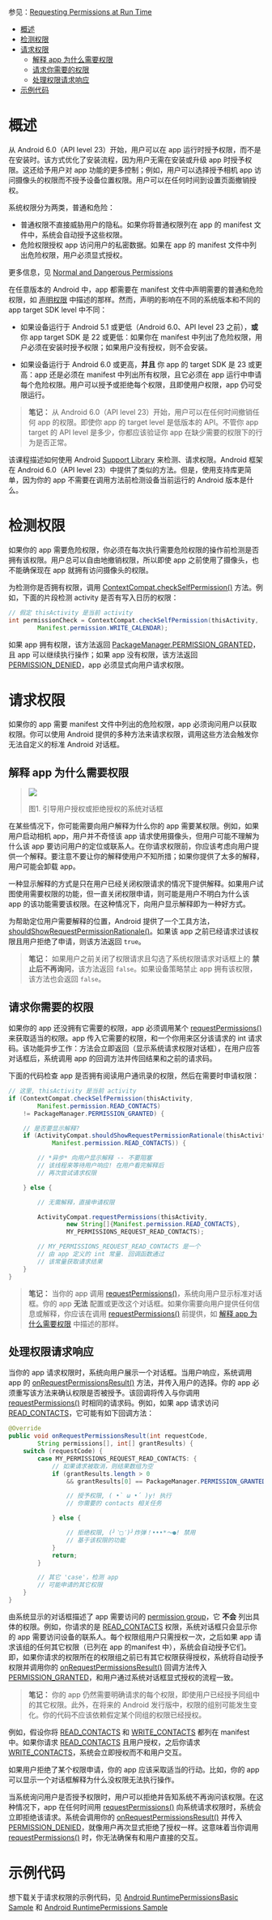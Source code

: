 参见：[Requesting Permissions at Run Time](https://developer.android.com/training/permissions/requesting.html)

- [概述](#%E6%A6%82%E8%BF%B0)
- [检测权限](#%E6%A3%80%E6%B5%8B%E6%9D%83%E9%99%90)
- [请求权限](#%E8%AF%B7%E6%B1%82%E6%9D%83%E9%99%90)
    - [解释 app 为什么需要权限](#%E8%A7%A3%E9%87%8A-app-%E4%B8%BA%E4%BB%80%E4%B9%88%E9%9C%80%E8%A6%81%E6%9D%83%E9%99%90)
    - [请求你需要的权限](#%E8%AF%B7%E6%B1%82%E4%BD%A0%E9%9C%80%E8%A6%81%E7%9A%84%E6%9D%83%E9%99%90)
    - [处理权限请求响应](#%E5%A4%84%E7%90%86%E6%9D%83%E9%99%90%E8%AF%B7%E6%B1%82%E5%93%8D%E5%BA%94)
- [示例代码](#%E7%A4%BA%E4%BE%8B%E4%BB%A3%E7%A0%81)

# 概述

从 Android 6.0（API level 23）开始，用户可以在 app 运行时授予权限，而不是在安装时。该方式优化了安装流程，因为用户无需在安装或升级 app 时授予权限。这还给予用户对 app 功能的更多控制；例如，用户可以选择授予相机 app 访问摄像头的权限而不授予设备位置权限。用户可以在任何时间到设置页面撤销授权。

系统权限分为两类，普通和危险：

- 普通权限不直接威胁用户的隐私。如果你将普通权限列在 app 的 manifest 文件中，系统会自动授予这些权限。
- 危险权限授权 app 访问用户的私密数据。如果在 app 的 manifest 文件中列出危险权限，用户必须显式授权。

更多信息，见 [Normal and Dangerous Permissions](https://developer.android.com/guide/topics/permissions/requesting.html#normal-dangerous)

在任意版本的 Android 中，app 都需要在 manifest 文件中声明需要的普通和危险权限，如 [声明权限](01-声明权限.md) 中描述的那样。然而，声明的影响在不同的系统版本和不同的 app target SDK level 中不同：

- 如果设备运行于 Android 5.1 或更低（Android 6.0、API level 23 之前），**或** 你 app target SDK 是 22 或更低：如果你在 manifest 中列出了危险权限，用户必须在安装时授予权限；如果用户没有授权，则不会安装。

- 如果设备运行于 Android 6.0 或更高，**并且** 你 app 的 target SDK 是 23 或更高：app 还是必须在 manifest 中列出所有权限，且它必须在 app 运行中申请每个危险权限。用户可以授予或拒绝每个权限，且即使用户权限，app 仍可受限运行。

> **笔记：** 从 Android 6.0（API level 23）开始，用户可以在任何时间撤销任何 app 的权限。即使你 app 的 target level 是低版本的 API。不管你 app target 的 API level 是多少，你都应该验证你 app 在缺少需要的权限下的行为是否正常。

该课程描述如何使用 Android [Support Library](https://developer.android.com/tools/support-library/index.html) 来检测、请求权限。Android 框架在 Android 6.0（API level 23）中提供了类似的方法。但是，使用支持库更简单，因为你的 app 不需要在调用方法前检测设备当前运行的 Android 版本是什么。

# 检测权限

如果你的 app 需要危险权限，你必须在每次执行需要危险权限的操作前检测是否拥有该权限。用户总可以自由地撤销权限，所以即使 app 之前使用了摄像头，也不能确保现在 app 就拥有访问摄像头的权限。

为检测你是否拥有权限，调用 [ContextCompat.checkSelfPermission()](https://developer.android.com/reference/android/support/v4/content/ContextCompat.html#checkSelfPermission(android.content.Context,%20java.lang.String)) 方法。例如，下面的片段检测 activity 是否有写入日历的权限：

```java
// 假定 thisActivity 是当前 activity
int permissionCheck = ContextCompat.checkSelfPermission(thisActivity,
        Manifest.permission.WRITE_CALENDAR);
```

如果 app 拥有权限，该方法返回 [PackageManager.PERMISSION_GRANTED](https://developer.android.com/reference/android/content/pm/PackageManager.html#PERMISSION_GRANTED)，且 app 可以继续执行操作；如果 app 没有权限，该方法返回 [PERMISSION_DENIED](https://developer.android.com/reference/android/content/pm/PackageManager.html#PERMISSION_DENIED)，app 必须显式向用户请求权限。

# 请求权限

如果你的 app 需要 manifest 文件中列出的危险权限，app 必须询问用户以获取权限。你可以使用 Android 提供的多种方法来请求权限，调用这些方法会触发你无法自定义的标准 Android 对话框。

## 解释 app 为什么需要权限

> ![](https://developer.android.com/images/training/permissions/request_permission_dialog.png)
>
> 图1. 引导用户授权或拒绝授权的系统对话框

在某些情况下，你可能需要向用户解释为什么你的 app 需要某权限。例如，如果用户启动相机 app，用户并不奇怪该 app 请求使用摄像头，但用户可能不理解为什么该 app 要访问用户的定位或联系人。在你请求权限前，你应该考虑向用户提供一个解释。要注意不要让你的解释使用户不知所措；如果你提供了太多的解释，用户可能会卸载 app。

一种显示解释的方式是只在用户已经关闭权限请求的情况下提供解释。如果用户试图使用需要权限的功能，但一直关闭权限申请，则可能是用户不明白为什么该 app 的该功能需要该权限。在这种情况下，向用户显示解释即为一种好方式。

为帮助定位用户需要解释的位置，Android 提供了一个工具方法，[shouldShowRequestPermissionRationale()](https://developer.android.com/reference/android/support/v4/app/ActivityCompat.html#shouldShowRequestPermissionRationale(android.app.Activity,%20java.lang.String))。如果该 app 之前已经请求过该权限且用户拒绝了申请，则该方法返回 `true`。

> **笔记：** 如果用户之前关闭了权限请求且勾选了系统权限请求对话框上的 **禁止后不再询问**，该方法返回 `false`。如果设备策略禁止 app 拥有该权限，该方法也会返回 `false`。

## 请求你需要的权限

如果你的 app 还没拥有它需要的权限，app 必须调用某个 [requestPermissions()](https://developer.android.com/reference/android/support/v4/app/ActivityCompat.html#requestPermissions(android.app.Activity,%20java.lang.String[],%20int)) 来获取适当的权限。app 传入它需要的权限，和一个你用来区分该请求的 int 请求码。该功能异步工作：方法会立即返回（显示系统请求权限对话框），在用户应答对话框后，系统调用 app 的回调方法并传回结果和之前的请求码。

下面的代码检查 app 是否拥有阅读用户通讯录的权限，然后在需要时申请权限：

```java
// 这里, thisActivity 是当前 activity
if (ContextCompat.checkSelfPermission(thisActivity,
        Manifest.permission.READ_CONTACTS)
    != PackageManager.PERMISSION_GRANTED) {

    // 是否要显示解释?
    if (ActivityCompat.shouldShowRequestPermissionRationale(thisActivity,
            Manifest.permission.READ_CONTACTS)) {

        // *异步* 向用户显示解释 -- 不要阻塞
        // 该线程来等待用户响应! 在用户看完解释后
        // 再次尝试请求权限

    } else {

        // 无需解释，直接申请权限

        ActivityCompat.requestPermissions(thisActivity,
                new String[]{Manifest.permission.READ_CONTACTS},
                MY_PERMISSIONS_REQUEST_READ_CONTACTS);

        // MY_PERMISSIONS_REQUEST_READ_CONTACTS 是一个
        // 由 app 定义的 int 常量. 回调函数通过
        // 该常量获取请求结果
    }
}
```

> **笔记：** 当你的 app 调用 [requestPermissions()](https://developer.android.com/reference/android/support/v4/app/ActivityCompat.html#requestPermissions(android.app.Activity,%20java.lang.String[],%20int))，系统向用户显示标准对话框。你的 app **无法** 配置或更改这个对话框。如果你需要向用户提供任何信息或解释，你应该在调用 [requestPermissions()](https://developer.android.com/reference/android/support/v4/app/ActivityCompat.html#requestPermissions(android.app.Activity,%20java.lang.String[],%20int)) 前提供，如 [解释 app 为什么需要权限](#%E8%A7%A3%E9%87%8A-app-%E4%B8%BA%E4%BB%80%E4%B9%88%E9%9C%80%E8%A6%81%E6%9D%83%E9%99%90) 中描述的那样。

## 处理权限请求响应

当你的 app 请求权限时，系统向用户展示一个对话框。当用户响应，系统调用 app 的 [onRequestPermissionsResult()](https://developer.android.com/reference/android/support/v4/app/ActivityCompat.OnRequestPermissionsResultCallback.html#onRequestPermissionsResult(int,%20java.lang.String[],%20int[])) 方法，并传入用户的选择。你的 app 必须重写该方法来确认权限是否被授予。该回调将传入与你调用 [requestPermissions()](https://developer.android.com/reference/android/support/v4/app/ActivityCompat.OnRequestPermissionsResultCallback.html#onRequestPermissionsResult(int,%20java.lang.String[],%20int[])) 时相同的请求码。例如，如果 app 请求访问 [READ_CONTACTS](https://developer.android.com/reference/android/Manifest.permission.html#READ_CONTACTS)，它可能有如下回调方法：

```java
@Override
public void onRequestPermissionsResult(int requestCode,
        String permissions[], int[] grantResults) {
    switch (requestCode) {
        case MY_PERMISSIONS_REQUEST_READ_CONTACTS: {
            // 如果请求被取消，则结果数组为空
            if (grantResults.length > 0
                && grantResults[0] == PackageManager.PERMISSION_GRANTED) {

                // 授予权限, ( •̀ ω •́ )y! 执行
                // 你需要的 contacts 相关任务

            } else {

                // 拒绝权限, (╯‵□′)╯炸弹！•••*～●! 禁用
                // 基于该权限的功能
            }
            return;
        }

        // 其它 'case'，检测 app
        // 可能申请的其它权限
    }
}
```

由系统显示的对话框描述了 app 需要访问的 [permission group](https://developer.android.com/guide/topics/security/permissions.html#perm-groups)，它 **不会** 列出具体的权限。例如，你请求的是 [READ_CONTACTS](https://developer.android.com/reference/android/Manifest.permission.html#READ_CONTACTS) 权限，系统对话框只会显示你的 app 需要访问设备的联系人。每个权限组用户只需授权一次，之后如果 app 请求该组的任何其它权限（已列在 app 的manifest 中），系统会自动授予它们。即，如果你请求的权限所在的权限组之前已有其它权限获得授权，系统将自动授予权限并调用你的 [onRequestPermissionsResult()](https://developer.android.com/reference/android/support/v4/app/ActivityCompat.OnRequestPermissionsResultCallback.html#onRequestPermissionsResult(int,%20java.lang.String[],%20int[])) 回调方法传入 [PERMISSION_GRANTED](https://developer.android.com/reference/android/content/pm/PackageManager.html#PERMISSION_GRANTED)，和用户通过系统对话框显式授权的流程一致。

> **笔记：** 你的 app 仍然需要明确请求的每个权限，即使用户已经授予同组中的其它权限。此外，在将来的 Android 发行版中，权限的组别可能发生变化。你的代码不应该依赖假定某个同组的权限已经授权。

例如，假设你将 [READ_CONTACTS](https://developer.android.com/reference/android/Manifest.permission.html#READ_CONTACTS) 和 [WRITE_CONTACTS](https://developer.android.com/reference/android/Manifest.permission.html#WRITE_CONTACTS) 都列在 manifest 中。如果你请求 [READ_CONTACTS](https://developer.android.com/reference/android/Manifest.permission.html#READ_CONTACTS) 且用户授权，之后你请求 [WRITE_CONTACTS](https://developer.android.com/reference/android/Manifest.permission.html#WRITE_CONTACTS)，系统会立即授权而不和用户交互。

如果用户拒绝了某个权限申请，你的 app 应该采取适当的行动。比如，你的 app 可以显示一个对话框解释为什么没权限无法执行操作。

当系统询问用户是否授予权限时，用户可以拒绝并告知系统不再询问该权限。在这种情况下，app 在任何时间用 [requestPermissions()](https://developer.android.com/reference/android/support/v4/app/ActivityCompat.html#requestPermissions(android.app.Activity,%20java.lang.String[],%20int)) 向系统请求权限时，系统会立即拒绝该请求。系统会调用你的 [onRequestPermissionsResult()](https://developer.android.com/reference/android/support/v4/app/ActivityCompat.OnRequestPermissionsResultCallback.html#onRequestPermissionsResult(int,%20java.lang.String[],%20int[])) 并传入 [PERMISSION_DENIED](https://developer.android.com/reference/android/content/pm/PackageManager.html#PERMISSION_DENIED)，就像用户再次显式拒绝了授权一样。这意味着当你调用 [requestPermissions()](https://developer.android.com/reference/android/support/v4/app/ActivityCompat.html#requestPermissions(android.app.Activity,%20java.lang.String[],%20int)) 时，你无法确保有和用户直接的交互。

# 示例代码

想下载关于请求权限的示例代码，见 [Android RuntimePermissionsBasic Sample](https://github.com/googlesamples/android-RuntimePermissionsBasic/) 和 [Android RuntimePermissions Sample](https://github.com/googlesamples/android-RuntimePermissions/)

